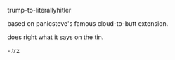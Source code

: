 trump-to-literallyhitler

based on panicsteve's famous cloud-to-butt extension.

does right what it says on the tin.

-.trz
